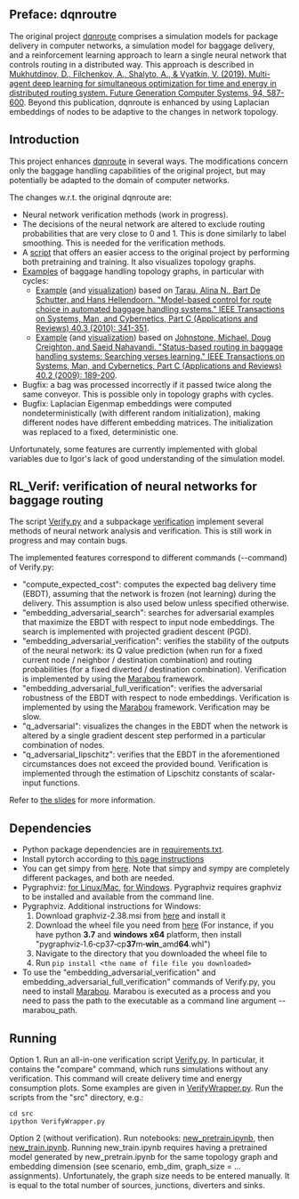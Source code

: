 ## Preface: dqnroutre

The original project [dqnroute](https://github.com/flyingleafe/dqnroute) comprises a simulation models for package delivery in computer networks, a simulation model for baggage delivery, and a reinforcement learning approach to learn a single neural network that controls routing in a distributed way. This approach is described in [Mukhutdinov, D., Filchenkov, A., Shalyto, A., & Vyatkin, V. (2019). Multi-agent deep learning for simultaneous optimization for time and energy in distributed routing system. Future Generation Computer Systems, 94, 587-600](https://www.sciencedirect.com/science/article/pii/S0167739X18309087?casa_token=3O7gKwF4KRAAAAAA:Ia9qKHkdtgvekRjrCL_M7U5jBFpIYCVPMUagJTf88lWfjJrv6D7zNkaJyYIPj9mculdSsbLXYhI). Beyond this publication, dqnroute is enhanced by using Laplacian embeddings of nodes to be adaptive to the changes in network topology.

## Introduction

This project enhances [dqnroute](https://github.com/flyingleafe/dqnroute) in several ways.
The modifications concern only the baggage handling capabilities of the original project, but may potentially be adapted to the domain of computer networks.

The changes w.r.t. the original dqnroute are:

* Neural network verification methods (work in progress).
* The decisions of the neural network are altered to exclude routing probabilities that are very close to 0 and 1. This is done similarly to label smoothing. This is needed for the verification methods.
* A [script](/src/Verify.py) that offers an easier access to the original project by performing both pretraining and training. It also visualizes topology graphs.
* [Examples](/launches/igor) of baggage handling topology graphs, in particular with cycles:
    * [Example](/launches/igor/tarau2010.yaml) (and [visualization](/launches/igor/ConveyorGraph-Tarau2010.pdf)) based on [Tarau, Alina N., Bart De Schutter, and Hans Hellendoorn. "Model-based control for route choice in automated baggage handling systems." IEEE Transactions on Systems, Man, and Cybernetics, Part C (Applications and Reviews) 40.3 (2010): 341-351](https://ieeexplore.ieee.org/abstract/document/5382550/).
    * [Example](/launches/igor/johnstone2010.yaml) (and [visualization](/launches/igor/ConveyorGraph-Johnstone2010.pdf)) based on [Johnstone, Michael, Doug Creighton, and Saeid Nahavandi. "Status-based routing in baggage handling systems: Searching verses learning." IEEE Transactions on Systems, Man, and Cybernetics, Part C (Applications and Reviews) 40.2 (2009): 189-200](https://ieeexplore.ieee.org/abstract/document/5357429/).
* Bugfix: a bag was processed incorrectly if it passed twice along the same conveyor. This is possible only in topology graphs with cycles.
* Bugfix: Laplacian Eigenmap embeddings were computed nondeterministically (with different random initialization), making different nodes have different embedding matrices. The initialization was replaced to a fixed, deterministic one.

Unfortunately, some features are currently implemented with global variables due to Igor's lack of good understanding of the simulation model.

## RL_Verif: verification of neural networks for baggage routing

The script [Verify.py](/src/Verify.py) and a subpackage [verification](/src/dqnroute/verification) implement several methods of neural network analysis and verification. This is still work in progress and may contain bugs.

The implemented features correspond to different commands (--command) of Verify.py:

* "compute_expected_cost": computes the expected bag delivery time (EBDT), assuming that the network is frozen (not learning) during the delivery. This assumption is also used below unless specified otherwise.
* "embedding_adversarial_search": searches for adversarial examples that maximize the EBDT with respect to input node embeddings. The search is implemented with projected gradient descent (PGD).
* "embedding_adversarial_verification": verifies the stability of the outputs of the neural network: its Q value prediction (when run for a fixed current node / neighbor / destination combination) and routing probabilities (for a fixed diverted / destination combination). Verification is implemented by using the [Marabou](https://github.com/NeuralNetworkVerification/Marabou) framework.
* "embedding_adversarial_full_verification": verifies the adversarial robustness of the EBDT with respect to node embeddings. Verification is implemented by using the [Marabou](https://github.com/NeuralNetworkVerification/Marabou) framework. Verification may be slow.
* "q_adversarial": visualizes the changes in the EBDT when the network is altered by a single gradient descent step performed in a particular combination of nodes.
* "q_adversarial_lipschitz": verifies that the EBDT in the aforementioned circumstances does not exceed the provided bound. Verification is implemented through the estimation of Lipschitz constants of scalar-input functions.

Refer to [the slides](/rl_verif.pdf) for more information.

## Dependencies

* Python package dependencies are in [requirements.txt](/requirements.txt).
* Install pytorch according to [this page instructions](https://pytorch.org/get-started/locally/)
* You can get simpy from [here](https://pypi.org/project/simpy/). Note that simpy and sympy are completely different packages, and both are needed.
* Pygraphviz: [for Linux/Mac](https://anaconda.org/anaconda/pygraphviz), [for Windows](https://anaconda.org/alubbock/pygraphviz). Pygraphviz requires graphviz to be installed and available from the command line. 
* Pygraphviz. Additional instructions for Windows:
   1. Download graphviz-2.38.msi from [here](https://graphviz.gitlab.io/_pages/Download/Download_windows.html) and install it
   2. Download the wheel file you need from [here](http://www.lfd.uci.edu/~gohlke/pythonlibs/#pygraphviz) (For instance, if you have python **3.7** and  **windows** **x64** platform, then install "pygraphviz‑1.6‑cp37‑cp**37**m‑**win**_amd**64**.whl")
   3. Navigate to the directory that you downloaded the wheel file to
   4. Run ```pip install <the name of file file you downloaded>```
* To use the "embedding_adversarial_verification" and embedding_adversarial_full_verification" commands of Verify.py, you need to install [Marabou](https://github.com/NeuralNetworkVerification/Marabou). Marabou is executed as a process and you need to pass the path to the executable as a command line argument --marabou_path.

## Running

Option 1. Run an all-in-one verification script [Verify.py](/src/Verify.py). In particular, it contains the "compare" command, which runs simulations without any verification. This command will create delivery time and energy consumption plots. Some examples are given in [VerifyWrapper.py](/src/VerifyWrapper.py). Run the scripts from the "src" directory, e.g.:
```console
cd src
ipython VerifyWrapper.py
```

Option 2 (without verification). Run notebooks: [new_pretrain.ipynb](/notebooks/new_pretrain.ipynb), then [new_train.ipynb](/notebooks/new_train.ipynb). Running new_train.ipynb requires having a pretrained model generated by new_pretrain.ipynb for the same topology graph and embedding dimension (see scenario, emb_dim, graph_size = ... assignments). Unfortunately, the graph size needs to be entered manually. It is equal to the total number of sources, junctions, diverters and sinks.
